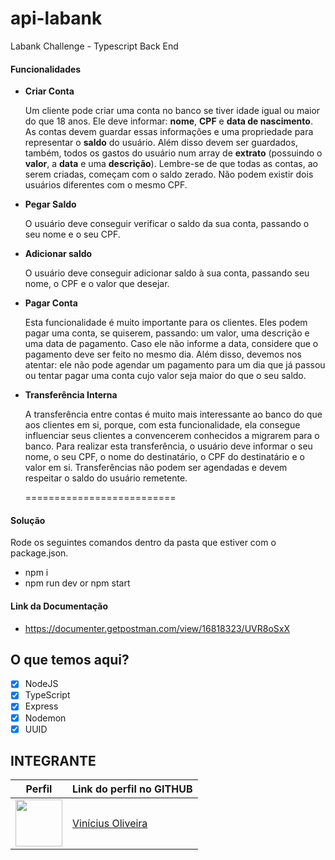# api-labank
Labank Challenge - Typescript Back End

#### Funcionalidades

- **Criar Conta**

    Um cliente pode criar uma conta no banco se tiver idade igual ou maior do que 18 anos. Ele deve informar: **nome**, **CPF** e **data de nascimento**. As contas devem guardar essas informações e uma propriedade para representar o **saldo** do usuário. Além disso devem ser guardados, também, todos os gastos do usuário num array de **extrato** (possuindo o **valor**, a **data** e uma **descrição**). Lembre-se de que todas as contas, ao serem criadas, começam com o saldo zerado. Não podem existir dois usuários diferentes com o mesmo CPF.

- **Pegar Saldo**

    O usuário deve conseguir verificar o saldo da sua conta, passando o seu nome e o seu CPF.

- **Adicionar saldo**

    O usuário deve conseguir adicionar saldo à sua conta, passando seu nome, o CPF e o valor que desejar.

- **Pagar Conta**

    Esta funcionalidade é muito importante para os clientes. Eles podem pagar uma conta, se quiserem, passando: um valor, uma descrição e uma data de pagamento. Caso ele não informe a data, considere que o pagamento deve ser feito no mesmo dia. Além disso, devemos nos atentar: ele não pode agendar um pagamento para um dia que já passou ou tentar pagar uma conta cujo valor seja maior do que o seu saldo.

- **Transferência Interna**

    A transferência entre contas é muito mais interessante ao banco do que aos clientes em si, porque, com esta funcionalidade, ela consegue influenciar seus clientes a convencerem conhecidos a migrarem para o banco. Para realizar esta transferência, o usuário deve informar o seu nome, o seu CPF, o nome do destinatário, o CPF do destinatário e o valor em si. Transferências não podem ser agendadas e devem respeitar o saldo do usuário remetente.


    ==========================


#### Solução
Rode os seguintes comandos dentro da pasta que estiver com o package.json.
- npm i
- npm run dev or npm start

#### Link da Documentação
- https://documenter.getpostman.com/view/16818323/UVR8oSxX

## O que temos aqui?
- [x]  NodeJS
- [x]  TypeScript
- [x]  Express
- [x]  Nodemon
- [x]  UUID

## INTEGRANTE
Perfil      | Link do perfil no GITHUB
--------- | ------
[<img src="https://avatars.githubusercontent.com/u/52759918?v=4" width="75px;"/>](https://github.com/vinnivso) | [Vinícius Oliveira](https://github.com/vinnivso)
